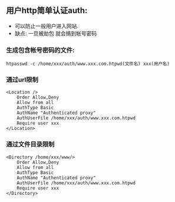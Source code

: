 ## 用户http简单认证auth:
* 可以防止一般用户进入网站.
* 缺点: 一旦被劫包 就会搞到帐号密码

### 生成包含帐号密码的文件:
```
htpasswd -c /home/xxx/auth/www.xxx.com.htpwd(文件名) xxx(用户名)
```
### 通过url限制
```
<Location />
    Order Allow,Deny
    Allow from all
    AuthType Basic
    AuthName "Authenticated proxy"
    AuthUserFile /home/xxx/auth/www.xxx.com.htpwd
    Require user xxx
</Location>
```
### 通过文件目录限制
```
<Directory /home/xxx/www/>
    Order Allow,Deny
    Allow from all
    AuthType Basic
    AuthName "Authenticated proxy"
    AuthUserFile /home/xxx/auth/www.xxx.com.htpwd
    Require user xxx
</Directory>
```
